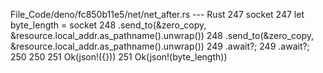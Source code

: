 File_Code/deno/fc850b11e5/net/net_after.rs --- Rust
247         socket                                                                                                                                           247         let byte_length = socket
248           .send_to(&zero_copy, &resource.local_addr.as_pathname().unwrap())                                                                              248           .send_to(&zero_copy, &resource.local_addr.as_pathname().unwrap())
249           .await?;                                                                                                                                       249           .await?;
250                                                                                                                                                          250 
251         Ok(json!({}))                                                                                                                                    251         Ok(json!(byte_length))

